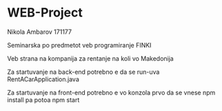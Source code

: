 # WEB-Project
Nikola Ambarov 171177 

Seminarska po predmetot veb programiranje FINKI

Veb strana na kompanija za rentanje na koli vo Makedonija

Za startuvanje na back-end potrebno e da se run-uva RentACarApplication.java

Za startuvanje na front-end potrebno e vo konzola prvo da se vnese npm install pa potoa npm start
